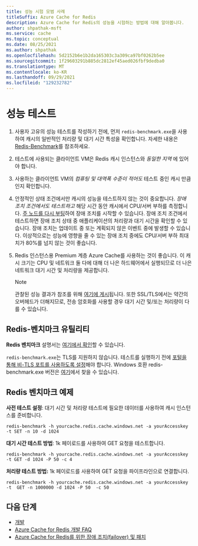 ```yaml
---
title: 성능 시험 모범 사례
titleSuffix: Azure Cache for Redis
description: Azure Cache for Redis의 성능을 시험하는 방법에 대해 알아봅니다.
author: shpathak-msft
ms.service: cache
ms.topic: conceptual
ms.date: 08/25/2021
ms.author: shpathak
ms.openlocfilehash: 5d2152b6e1b2da165303c3a309ca97bf0262b5ee
ms.sourcegitcommit: 1f29603291b885dc2812ef45aed026fbf9dedba0
ms.translationtype: MT
ms.contentlocale: ko-KR
ms.lasthandoff: 09/29/2021
ms.locfileid: "129232782"
---
```

# <a name="performance-testing"></a>성능 테스트

1. 사용자 고유의 성능 테스트를 작성하기 전에, 먼저 `redis-benchmark.exe`을 사용하여 캐시의 일반적인 처리량 및 대기 시간 특성을 확인합니다. 자세한 내용은 [Redis-Benchmark](#redis-benchmark-utility)를 참조하세요.

1. 테스트에 사용되는 클라이언트 VM은 Redis 캐시 인스턴스와 *동일한 지역* 에 있어야 합니다.

1. 사용하는 클라이언트 VM의 *컴퓨팅 및 대역폭 수준이 적어도* 테스트 중인 캐시 만큼인지 확인합니다.

1. 안정적인 상태 조건에서만 캐시의 성능을 테스트하지 않는 것이 중요합니다. *장애 조치 조건에서도 테스트하고* 해당 시간 동안 캐시에서 CPU/서버 부하를 측정합니다. [주 노드를 다시 부팅](cache-administration.md#reboot)하여 장애 조치를 시작할 수 있습니다. 장애 조치 조건에서 테스트하면 장애 조치 상태 중 애플리케이션의 처리량과 대기 시간을 확인할 수 있습니다. 장애 조치는 업데이트 중 또는 계획되지 않은 이벤트 중에 발생할 수 있습니다. 이상적으로는 성능에 영향을 줄 수 있는 장애 조치 중에도 CPU/서버 부하 최대치가 80%를 넘지 않는 것이 좋습니다.

1. Redis 인스턴스용 Premium 계층 Azure Cache를 사용하는 것이 좋습니다. 이 캐시 크기는 CPU 및 네트워크 둘 다에 대해 더 나은 하드웨어에서 실행되므로 더 나은 네트워크 대기 시간 및 처리량을 제공합니다.

   > [!NOTE]
   > 관찰된 성능 결과가 참조를 위해 [여기에 게시](./cache-planning-faq.yml#azure-cache-for-redis-performance)됩니다. 또한 SSL/TLS에서는 약간의 오버헤드가 더해지므로, 전송 암호화를 사용할 경우 대기 시간 및/또는 처리량이 다를 수 있습니다.

## <a name="redis-benchmark-utility"></a>Redis-벤치마크 유틸리티

**Redis 벤치마크** 설명서는 [여기에서 확인](https://redis.io/topics/benchmarks)할 수 있습니다.

`redis-benchmark.exe`는 TLS를 지원하지 않습니다. 테스트를 실행하기 전에 [포털을 통해 비-TLS 포트를 사용하도록 설정](cache-configure.md#access-ports)해야 합니다. Windows 호환 redis-benchmark.exe 버전은 [여기](https://github.com/MSOpenTech/redis/releases)에서 찾을 수 있습니다.

## <a name="redis-benchmark-examples"></a>Redis 벤치마크 예제

**사전 테스트 설정**: 대기 시간 및 처리량 테스트에 필요한 데이터를 사용하여 캐시 인스턴스를 준비합니다.

```dos
redis-benchmark -h yourcache.redis.cache.windows.net -a yourAccesskey -t SET -n 10 -d 1024
```

**대기 시간 테스트 방법**: 1k 페이로드를 사용하여 GET 요청을 테스트합니다.

```dos
redis-benchmark -h yourcache.redis.cache.windows.net -a yourAccesskey -t GET -d 1024 -P 50 -c 4
```

**처리량 테스트 방법:** 1k 페이로드를 사용하여 GET 요청을 파이프라인으로 연결합니다.

```dos
redis-benchmark -h yourcache.redis.cache.windows.net -a yourAccesskey -t  GET -n 1000000 -d 1024 -P 50  -c 50
```

## <a name="next-steps"></a>다음 단계

- [개발](cache-best-practices-development.md)
- [Azure Cache for Redis 개발 FAQ](cache-development-faq.yml)
- [Azure Cache for Redis를 위한 장애 조치(failover) 및 패치](cache-failover.md)
